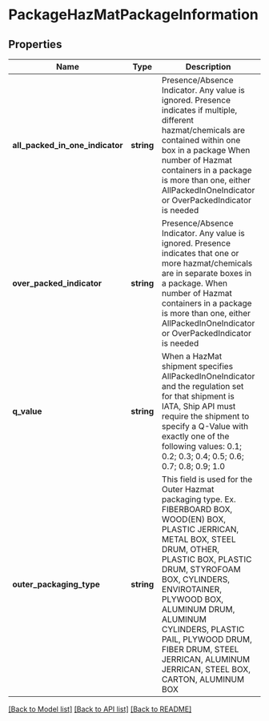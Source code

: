 # PackageHazMatPackageInformation

## Properties
Name | Type | Description | Notes
------------ | ------------- | ------------- | -------------
**all_packed_in_one_indicator** | **string** | Presence/Absence Indicator. Any value is ignored. Presence indicates if multiple, different hazmat/chemicals are contained within one box in a package  When number of Hazmat containers in a package is more than one, either AllPackedInOneIndicator or OverPackedIndicator is needed | [optional] 
**over_packed_indicator** | **string** | Presence/Absence Indicator. Any value is ignored. Presence indicates that one or more hazmat/chemicals are in separate boxes in a package.  When number of Hazmat containers in a package is more than one, either AllPackedInOneIndicator or OverPackedIndicator is needed | [optional] 
**q_value** | **string** | When a HazMat shipment specifies AllPackedInOneIndicator and the regulation set for that shipment is IATA, Ship API must require the shipment to specify a Q-Value with exactly one of the following values: 0.1; 0.2; 0.3; 0.4; 0.5; 0.6; 0.7; 0.8; 0.9; 1.0 | [optional] 
**outer_packaging_type** | **string** | This field is used for the Outer Hazmat packaging type.  Ex. FIBERBOARD BOX, WOOD(EN) BOX, PLASTIC JERRICAN, METAL BOX, STEEL DRUM, OTHER, PLASTIC BOX, PLASTIC DRUM, STYROFOAM BOX, CYLINDERS, ENVIROTAINER, PLYWOOD BOX, ALUMINUM DRUM, ALUMINUM CYLINDERS, PLASTIC PAIL, PLYWOOD DRUM, FIBER DRUM, STEEL JERRICAN, ALUMINUM JERRICAN, STEEL BOX, CARTON, ALUMINUM BOX | [optional] 

[[Back to Model list]](../../README.md#documentation-for-models) [[Back to API list]](../../README.md#documentation-for-api-endpoints) [[Back to README]](../../README.md)

